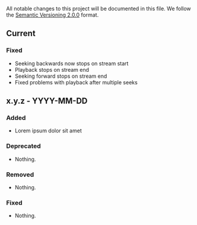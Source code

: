 All notable changes to this project will be documented in this file.
We follow the [Semantic Versioning 2.0.0](http://semver.org/) format.

## Current

### Fixed
- Seeking backwards now stops on stream start
- Playback stops on stream end
- Seeking forward stops on stream end
- Fixed problems with playback after multiple seeks

## x.y.z - YYYY-MM-DD

### Added
- Lorem ipsum dolor sit amet

### Deprecated
- Nothing.

### Removed
- Nothing.

### Fixed
- Nothing.
